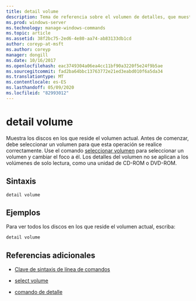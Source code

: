 ```yaml
---
title: detail volume
description: Tema de referencia sobre el volumen de detalles, que muestra los discos en los que reside el volumen actual.
ms.prod: windows-server
ms.technology: manage-windows-commands
ms.topic: article
ms.assetid: 38f2bc75-2ed6-4e80-aa74-ab83133db1cd
author: coreyp-at-msft
ms.author: coreyp
manager: dongill
ms.date: 10/16/2017
ms.openlocfilehash: eac3749304a06ea4cc11bf90a3220f5e24f9b5ae
ms.sourcegitcommit: fad2ba64bbc13763772e21ed3eabd010f6a5da34
ms.translationtype: MT
ms.contentlocale: es-ES
ms.lasthandoff: 05/09/2020
ms.locfileid: "82993012"
---
```

# <a name="detail-volume"></a>detail volume

Muestra los discos en los que reside el volumen actual. Antes de comenzar, debe seleccionar un volumen para que esta operación se realice correctamente. Use el comando [seleccionar volumen](select-volume.md) para seleccionar un volumen y cambiar el foco a él. Los detalles del volumen no se aplican a los volúmenes de solo lectura, como una unidad de CD-ROM o DVD-ROM.

## <a name="syntax"></a>Sintaxis

```
detail volume
```

## <a name="examples"></a>Ejemplos

Para ver todos los discos en los que reside el volumen actual, escriba:

```
detail volume
```

## <a name="additional-references"></a>Referencias adicionales

- [Clave de sintaxis de línea de comandos](command-line-syntax-key.md)

- [select volume](select-volume.md)

- [comando de detalle](detail.md)